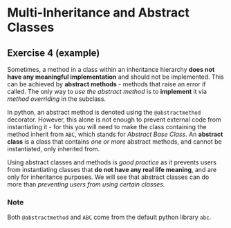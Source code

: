 # Multi-Inheritance and Abstract Classes

## Exercise 4 (example)

Sometimes, a method in a class within an inheritance hierarchy **does not have any meaningful implementation** and should not be implemented. This can be achieved by **abstract methods** - methods that raise an error if called. The only way to *use the abstract method* is to **implement** it via *method overriding* in the subclass. 

In python, an abstract method is denoted using the `@abstractmethod` decorator. However, this alone is not enough to prevent external code from instantiating it - for this you will need to make the class containing the method inherit from `ABC`, which stands for *Abstract Base Class*. An **abstract class** is a class that contains *one or more* abstract methods, and cannot be instantiated, only inherited from. 

Using abstract classes and methods is *good practice* as it prevents users from instantiating classes that **do not have any real life meaning**, and are only for inheritance purposes. We will see that abstract classes can do more than *preventing users from using certain classes*.

### Note

Both `@abstractmethod` and `ABC` come from the default python library `abc`.

